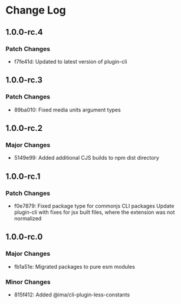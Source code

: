 # Change Log

## 1.0.0-rc.4

### Patch Changes

- f7fe41d: Updated to latest version of plugin-cli

## 1.0.0-rc.3

### Patch Changes

- 89ba010: Fixed media units argument types

## 1.0.0-rc.2

### Major Changes

- 5149e99: Added additional CJS builds to npm dist directory

## 1.0.0-rc.1

### Patch Changes

- f0e7879: Fixed package type for commonjs CLI packages
  Update plugin-cli with fixes for jsx built files, where the extension was not normalized

## 1.0.0-rc.0

### Major Changes

- fb1a51e: Migrated packages to pure esm modules

### Minor Changes

- 815f412: Added @ima/cli-plugin-less-constants

